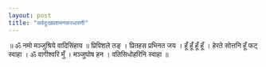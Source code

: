 ```yaml
---
layout: post
title: "सर्वदुःखप्रशमनकरधारणी"
---
```


॥ ॐ नमो मञ्जुश्रिये वादिसिंहाय ॥
 प्रिपिशले तङ् । प्रितहस प्रभिनत जय । हूँ हूँ हूँ हूँ । हेरते सोत्तनि हूँ फट् स्वाहा । ॐ वागीश्वरि मुँ । मञ्जुघोष हन । वतिसिधोहरिनि स्वाहा ॥
